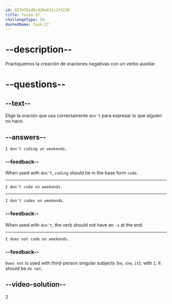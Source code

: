 ```yaml
---
id: 657b703d0cd20eb51c2fd239
title: Tarea 27
challengeType: 19
dashedName: task-27
---
```


# --description--

Practiquemos la creación de oraciones negativas con un verbo auxiliar.

# --questions--

## --text--

Elige la oración que usa correctamente `don't` para expresar lo que alguien no hace.

## --answers--

`I don't coding on weekends.`

### --feedback--

When used with `don't`, `coding` should be in the base form `code`.

---

`I don't code on weekends.`

---

`I don't codes on weekends.`

### --feedback--

When used with `don't`, the verb should not have an `-s` at the end.

---

`I does not code on weekends.`

### --feedback--

`Does not` is used with third-person singular subjects (`he`, `she`, `it`); with `I`, it should be `do not`.

## --video-solution--

2

